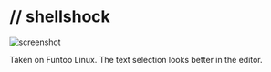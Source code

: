 // shellshock
=============
![screenshot](https://raw.github.com/surjikal/shellshock/master/screenshot.png)

Taken on Funtoo Linux. The text selection looks better in the editor.

